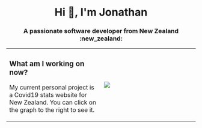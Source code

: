 <h1 align="center">Hi 👋, I'm Jonathan</h1>
<h3 align="center">A passionate software developer from New Zealand :new_zealand: </h3>

<table width=100%>
  <tr>
    <td width=50%>
      <h3>What am I working on now?</h3>
      <p> My current personal project is a Covid19 stats website for New Zealand. You can click on the graph to the right to see it.</p>
    </td> 
    <td width=50%>
      <a href="https://rabadunk.github.io/COVID19/">
      <img src="https://c19-widget.vercel.app/" link/>
      </a>
    </td>   
  </tr>
  
</table>

